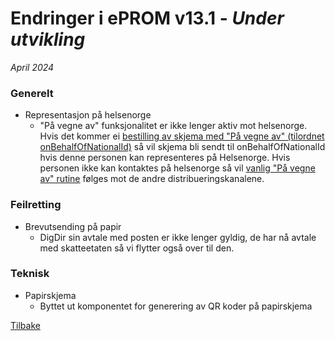 # Endringer i ePROM v13.1 - _Under utvikling_
*April 2024*

### Generelt
- Representasjon på helsenorge
  - "På vegne av" funksjonalitet er ikke lenger aktiv mot helsenorge.  
    Hvis det kommer ei [bestilling av skjema med "På vegne av" (tilordnet onBehalfOfNationalId)](../BestillingAvSkjemaV2) så vil skjema bli sendt til onBehalfOfNationalId hvis denne personen kan representeres på Helsenorge. Hvis personen ikke kan kontaktes på helsenorge så vil [vanlig "På vegne av" rutine](../PaVegneAvFlyt) følges mot de andre distribueringskanalene.

### Feilretting
- Brevutsending på papir
  - DigDir sin avtale med posten er ikke lenger gyldig, de har nå avtale med skatteetaten så vi flytter også over til den.

### Teknisk
- Papirskjema
  - Byttet ut komponentet for generering av QR koder på papirskjema


[Tilbake](./Releaselist) 